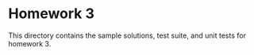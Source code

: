 Homework 3
===

This directory contains the sample solutions, test suite, and unit tests for 
homework 3. 